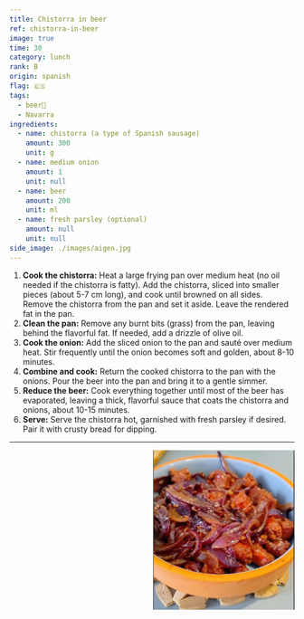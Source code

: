```yaml
---
title: Chistorra in beer
ref: chistorra-in-beer
image: true
time: 30
category: lunch
rank: B
origin: spanish
flag: 🇪🇸
tags:
  - beer🍺
  - Navarra
ingredients:
  - name: chistorra (a type of Spanish sausage)
    amount: 300
    unit: g
  - name: medium onion
    amount: 1
    unit: null
  - name: beer
    amount: 200
    unit: ml
  - name: fresh parsley (optional)
    amount: null
    unit: null
side_image: ./images/aigen.jpg
---
```


1. **Cook the chistorra:** Heat a large frying pan over medium heat (no oil needed if the chistorra is fatty). Add the chistorra, sliced into smaller pieces (about 5-7 cm long), and cook until browned on all sides. Remove the chistorra from the pan and set it aside. Leave the rendered fat in the pan.
2. **Clean the pan:** Remove any burnt bits (grass) from the pan, leaving behind the flavorful fat. If needed, add a drizzle of olive oil.
3. **Cook the onion:** Add the sliced onion to the pan and sauté over medium heat. Stir frequently until the onion becomes soft and golden, about 8-10 minutes.
4. **Combine and cook:** Return the cooked chistorra to the pan with the onions. Pour the beer into the pan and bring it to a gentle simmer.
5. **Reduce the beer:** Cook everything together until most of the beer has evaporated, leaving a thick, flavorful sauce that coats the chistorra and onions, about 10-15 minutes.
6. **Serve:** Serve the chistorra hot, garnished with fresh parsley if desired. Pair it with crusty bread for dipping.

---

<img src="images/chistorra_in_beer.png" style="width:250px; float:right;"/>